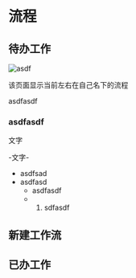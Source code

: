 # 流程

## 待办工作

![asdf](C:\Users\tyler\Desktop\tmp\待办.PNG)

该页面显示当前左右在自己名下的流程



asdfasdf

### asdfasdf

文字

-文字-

* asdfsad
* asdfasd
  - asdfasdf
  - 1. sdfasdf



## 新建工作流

## 已办工作

